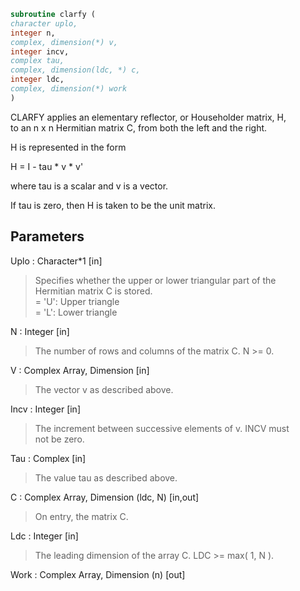 ```fortran  
subroutine clarfy (  
character uplo,  
integer n,  
complex, dimension(*) v,  
integer incv,  
complex tau,  
complex, dimension(ldc, *) c,  
integer ldc,  
complex, dimension(*) work  
)  
```  
  
CLARFY applies an elementary reflector, or Householder matrix, H,  
to an n x n Hermitian matrix C, from both the left and the right.  
  
H is represented in the form  
  
H = I - tau * v * v'  
  
where  tau  is a scalar and  v  is a vector.  
  
If  tau  is  zero, then  H  is taken to be the unit matrix.  
  
## Parameters  
Uplo : Character*1 [in]  
> Specifies whether the upper or lower triangular part of the  
> Hermitian matrix C is stored.  
> = 'U':  Upper triangle  
> = 'L':  Lower triangle  
  
N : Integer [in]  
> The number of rows and columns of the matrix C.  N >= 0.  
  
V : Complex Array, Dimension [in]  
> The vector v as described above.  
  
Incv : Integer [in]  
> The increment between successive elements of v.  INCV must  
> not be zero.  
  
Tau : Complex [in]  
> The value tau as described above.  
  
C : Complex Array, Dimension (ldc, N) [in,out]  
> On entry, the matrix C.  
  
Ldc : Integer [in]  
> The leading dimension of the array C.  LDC >= max( 1, N ).  
  
Work : Complex Array, Dimension (n) [out]  
  
